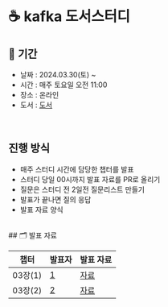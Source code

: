 # ☕️ kafka 도서스터디

## 📅 기간
- 날짜 : 2024.03.30(토) ~ 
- 시간 : 매주 토요일 오전 11:00 
- 장소 : 온라인 
- 도서 : <a href ="https://github.com/onlybooks/kafka2">도서</a>
<br>

## 진행 방식

- 매주 스터디 시간에 담당한 챕터를 발표
- 스터디 당일 00시까지 발표 자료를 PR로 올리기
- 질문은 스터디 전 2일전 질문리스트 만들기 
- 발표가 끝나면 질의 응답
- 발표 자료 양식

<br>
## 🗂️ 발표 자료

| 챕터     | 발표자                                                                       | 발표 자료 |
|--------|---------------------------------------------------------------------------|-------|
| 03장(1) | [1](https://github.com/jaero0725) | [자료](https://github.com/)
| 03장(2) | [2](https://github.com/jaero0725) | [자료](https://github.com/)

